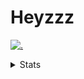 # Heyzzz  

[![.](https://skillicons.dev/icons?i=js,ts,nextjs,nestjs,mongodb)](https://skillicons.dev)  

<details>
<summary>Stats</summary
<!--START_SECTION:waka-->

```txt
TypeScript   8 hrs 17 mins   ████████████████████▒░░░░   81.66 %
CSS          1 hr 21 mins    ███▒░░░░░░░░░░░░░░░░░░░░░   13.42 %
JavaScript   18 mins         ▓░░░░░░░░░░░░░░░░░░░░░░░░   03.06 %
JSON         11 mins         ▒░░░░░░░░░░░░░░░░░░░░░░░░   01.84 %
Other        0 secs          ░░░░░░░░░░░░░░░░░░░░░░░░░   00.01 %
```

<!--END_SECTION:waka-->
</details>
